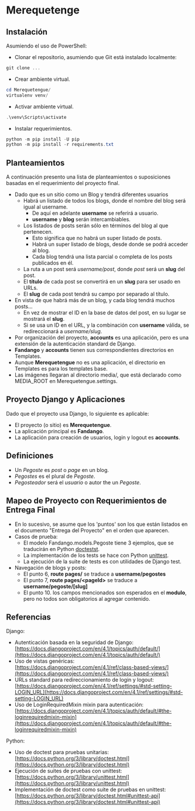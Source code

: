 # Merequetenge

## Instalación

Asumiendo el uso de PowerShell:
* Clonar el repositorio, asumiendo que Git está instalado localmente:
```PowerShell
git clone ...
```

* Crear ambiente virtual.
```PowerShell
cd Merequetengue/
virtualenv venv/
```

* Activar ambiente virtual.
```PowerShell
.\venv\Scripts\activate
```

* Instalar requerimientos.
```PowerShell
python -m pip install -U pip
python -m pip install -r requirements.txt
```

## Planteamientos

A continuación presento una lista de planteamientos o suposiciones basadas en el requerimiento del proyecto final.
* Dado que es un sitio como un Blog y tendrá diferentes usuarios
  * Habrá un listado de todos los blogs, donde el nombre del blog será igual al username.
    * De aquí en adelante __username__ se referirá a usuario.
    * __username__ y __blog__ serán intercambiables.
  * Los listados de posts serán sólo en términos del blog al que pertenecen.
    * Esto significa que no habrá un super listado de posts.
    * Habrá un super listado de blogs, desde donde se podrá acceder al blog.
    * Cada blog tendrá una lista parcial o completa de los posts publicados en él.
  * La ruta a un post será _username/post_, donde _post_ será un __slug__ del post.
  * El __título__ de cada post se convertirá en un __slug__ para ser usado en URLs.
  * El __slug__ de cada post tendrá su campo por separado al título.
* En vista de que habrá más de un blog, y cada blog tendrá muchos posts...
  * En vez de mostrar el ID en la base de datos del post, en su lugar se mostrará el __slug__.
  * Si se usa un ID en el URL, y la combinación con __username__ válida, se redireccionará a _username/slug_.
* Por organización del proyecto, __accounts__ es una aplicación, pero es una extensión de la autenticación standard de Django.
* __Fandango__ y __accounts__ tienen sus correspondientes directorios en Templates.
* Aunque __Merequetengue__ no es una aplicación, el directorio en Templates es para los templates base.
* Las imágenes llegaran al directorio media/, que está declarado como MEDIA_ROOT en Merequetengue.settings.

## Proyecto Django y Aplicaciones

Dado que el proyecto usa Django, lo siguiente es aplicable:
* El proyecto (o sitio) es __Merequetengue__.
* La aplicación principal es __Fandango__.
* La aplicación para creación de usuarios, login y logout es __accounts__.

## Definiciones

* Un _Pegoste_ es _post_ o _page_ en un blog.
* _Pegostes_ es el plural de _Pegoste_.
* _Pegosteador_ será el _usuario_ o autor the un _Pegoste_.

## Mapeo de Proyecto con Requerimientos de Entrega Final

* En lo sucesivo, se asume que los 'puntos' son los que están listados en el documento "Entrega del Proyecto" en el orden que aparecen.
* Casos de prueba:
  * El modelo Fandango.models.Pegoste tiene 3 ejemplos, que se traducirán en Python [doctestst](https://docs.python.org/3/library/doctest.html).
  * La implementación de los tests se hace con Python [unittest](https://docs.python.org/3/library/unittest.html).
  * La ejecución de la suite de tests es con utilidades de Django test. 
* Navegación de blogs y posts:
  * El punto 6, __route pages/__ se traduce a __username/pegostes__
  * El punto 7, __route pages/\<pageId\>__ se traduce a __username/pegoste/\[slug\]__
  * El punto 10. los campos mencionados son esperados en el __modulo__, pero no todos son obligatorios al agregar contenido.

## Referencias

Django:
* Autenticación basada en la seguridad de Django: [https://docs.djangoproject.com/en/4.1/topics/auth/default/](https://docs.djangoproject.com/en/4.1/topics/auth/default/)
* Uso de vistas genéricas: [https://docs.djangoproject.com/en/4.1/ref/class-based-views/](https://docs.djangoproject.com/en/4.1/ref/class-based-views/)
* URLs standard para redireccionamiento de login y logout: [https://docs.djangoproject.com/en/4.1/ref/settings/#std-setting-LOGIN_URL](https://docs.djangoproject.com/en/4.1/ref/settings/#std-setting-LOGIN_URL)
* Uso de LoginRequiredMixin mixin para autenticación: [https://docs.djangoproject.com/en/4.1/topics/auth/default/#the-loginrequiredmixin-mixin](https://docs.djangoproject.com/en/4.1/topics/auth/default/#the-loginrequiredmixin-mixin)

Python:
* Uso de doctest para pruebas unitarias: [https://docs.python.org/3/library/doctest.html](https://docs.python.org/3/library/doctest.html)
* Ejecución de suites de pruebas con unittest: [https://docs.python.org/3/library/unittest.html](https://docs.python.org/3/library/unittest.html)
* Implementación de doctest como suite de pruebas en unittest: [https://docs.python.org/3/library/doctest.html#unittest-api](https://docs.python.org/3/library/doctest.html#unittest-api)